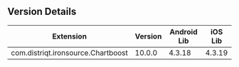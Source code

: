 ## Version Details

| Extension | Version | Android Lib | iOS Lib |
| --- | --- | --- | --- |
| com.distriqt.ironsource.Chartboost | 10.0.0 | 4.3.18 | 4.3.19 |
